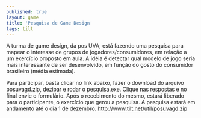 ```yaml
---
published: true
layout: game
title: 'Pesquisa de Game Design'
tags: tilt
---
```

A turma de game design, da pos UVA, está fazendo uma pesquisa para mapear o interesse de grupos de jogadores/consumidores, em relação a um exercício proposto em aula. A idéia é detectar qual modelo de jogo seria mais interessante de ser desenvolvido, em função do gosto do consumidor brasileiro (média estimada).

Para participar, basta clicar no link abaixo, fazer o download do arquivo posuvagd.zip, dezipar e rodar o pesquisa.exe. Clique nas respostas e no final envie o formulário. Após o recebimento do mesmo, estará liberado para o participante, o exercício que gerou a pesquisa. A pesquisa estará em andamento até o dia 1 de dezembro. <a href="http://www.tilt.net/util/posuvagd.zip">http://www.tilt.net/util/posuvagd.zip</a>
